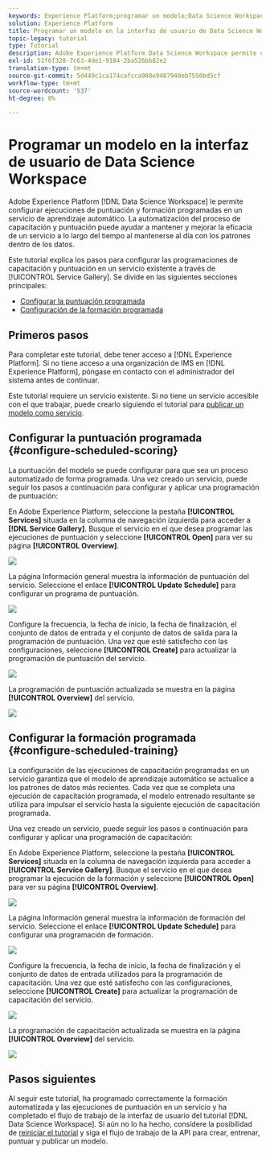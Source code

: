 ```yaml
---
keywords: Experience Platform;programar un modelo;Data Science Workspace;temas populares;programar puntuación;programar formación
solution: Experience Platform
title: Programar un modelo en la interfaz de usuario de Data Science Workspace
topic-legacy: tutorial
type: Tutorial
description: Adobe Experience Platform Data Science Workspace permite configurar ejecuciones de puntuación y formación programadas en un servicio de aprendizaje automático. La automatización del proceso de capacitación y puntuación puede ayudar a mantener y mejorar la eficacia de un Servicio a lo largo del tiempo, al mantenerse al día con los patrones dentro de sus datos.
exl-id: 51f6f328-7c63-4de1-9184-2ba526bb82e2
translation-type: tm+mt
source-git-commit: 5d449c1ca174cafcca988e9487940eb7550bd5cf
workflow-type: tm+mt
source-wordcount: '537'
ht-degree: 0%

---
```


# Programar un modelo en la interfaz de usuario de Data Science Workspace

Adobe Experience Platform [!DNL Data Science Workspace] le permite configurar ejecuciones de puntuación y formación programadas en un servicio de aprendizaje automático. La automatización del proceso de capacitación y puntuación puede ayudar a mantener y mejorar la eficacia de un servicio a lo largo del tiempo al mantenerse al día con los patrones dentro de los datos.

Este tutorial explica los pasos para configurar las programaciones de capacitación y puntuación en un servicio existente a través de [!UICONTROL Service Gallery]. Se divide en las siguientes secciones principales:

- [Configurar la puntuación programada](#configure-scheduled-scoring)
- [Configuración de la formación programada](#configure-scheduled-training)

## Primeros pasos

Para completar este tutorial, debe tener acceso a [!DNL Experience Platform]. Si no tiene acceso a una organización de IMS en [!DNL Experience Platform], póngase en contacto con el administrador del sistema antes de continuar.

Este tutorial requiere un servicio existente. Si no tiene un servicio accesible con el que trabajar, puede crearlo siguiendo el tutorial para [publicar un modelo como servicio](./publish-model-service-ui.md).

## Configurar la puntuación programada {#configure-scheduled-scoring}

La puntuación del modelo se puede configurar para que sea un proceso automatizado de forma programada. Una vez creado un servicio, puede seguir los pasos a continuación para configurar y aplicar una programación de puntuación:

En Adobe Experience Platform, seleccione la pestaña **[!UICONTROL Services]** situada en la columna de navegación izquierda para acceder a **[!DNL Service Gallery]**. Busque el servicio en el que desea programar las ejecuciones de puntuación y seleccione **[!UICONTROL Open]** para ver su página **[!UICONTROL Overview]**.

![](../images/models-recipes/schedule/select_service.png)

La página Información general muestra la información de puntuación del servicio. Seleccione el enlace **[!UICONTROL Update Schedule]** para configurar un programa de puntuación.

![](../images/models-recipes/schedule/update_scoring.png)

Configure la frecuencia, la fecha de inicio, la fecha de finalización, el conjunto de datos de entrada y el conjunto de datos de salida para la programación de puntuación. Una vez que esté satisfecho con las configuraciones, seleccione **[!UICONTROL Create]** para actualizar la programación de puntuación del servicio.

![](../images/models-recipes/schedule/set_scoring_schedule.png)

La programación de puntuación actualizada se muestra en la página **[!UICONTROL Overview]** del servicio.

![](../images/models-recipes/schedule/scoring_set.png)

## Configurar la formación programada {#configure-scheduled-training}

La configuración de las ejecuciones de capacitación programadas en un servicio garantiza que el modelo de aprendizaje automático se actualice a los patrones de datos más recientes. Cada vez que se completa una ejecución de capacitación programada, el modelo entrenado resultante se utiliza para impulsar el servicio hasta la siguiente ejecución de capacitación programada.

Una vez creado un servicio, puede seguir los pasos a continuación para configurar y aplicar una programación de capacitación:

En Adobe Experience Platform, seleccione la pestaña **[!UICONTROL Services]** situada en la columna de navegación izquierda para acceder a **[!UICONTROL Service Gallery]**. Busque el servicio en el que desea programar la ejecución de la formación y seleccione **[!UICONTROL Open]** para ver su página **[!UICONTROL Overview]**.

![](../images/models-recipes/schedule/select_service.png)

La página Información general muestra la información de formación del servicio. Seleccione el enlace **[!UICONTROL Update Schedule]** para configurar una programación de formación.

![](../images/models-recipes/schedule/update_training.png)

Configure la frecuencia, la fecha de inicio, la fecha de finalización y el conjunto de datos de entrada utilizados para la programación de capacitación. Una vez que esté satisfecho con las configuraciones, seleccione **[!UICONTROL Create]** para actualizar la programación de capacitación del servicio.

![](../images/models-recipes/schedule/set_training_schedule.png)

La programación de capacitación actualizada se muestra en la página **[!UICONTROL Overview]** del servicio.

![](../images/models-recipes/schedule/training_set.png)

## Pasos siguientes

Al seguir este tutorial, ha programado correctamente la formación automatizada y las ejecuciones de puntuación en un servicio y ha completado el flujo de trabajo de la interfaz de usuario del tutorial [!DNL Data Science Workspace]. Si aún no lo ha hecho, considere la posibilidad de [reiniciar el tutorial](./create-retails-sales-dataset.md) y siga el flujo de trabajo de la API para crear, entrenar, puntuar y publicar un modelo.
